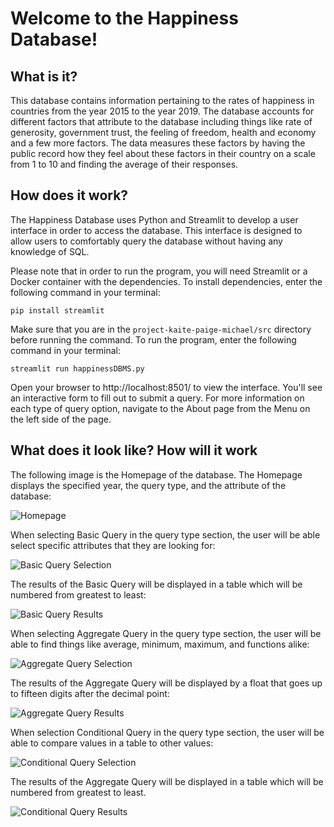# Welcome to the Happiness Database!

## What is it?

This database contains information pertaining to the rates of happiness in countries from the year 2015 to the year 2019. The database accounts for different factors that attribute to the database including things like rate of generosity, government trust, the feeling of freedom, health and economy and a few more factors. The data measures these factors by having the public record how they feel about these factors in their country on a scale from 1 to 10 and finding the average of their responses.

## How does it work?

The Happiness Database uses Python and Streamlit to develop a user interface in order to access the database. This interface is designed to allow users to comfortably query the database without having any knowledge of SQL.

Please note that in order to run the program, you will need Streamlit or a Docker container with the dependencies. To install dependencies, enter the following command in your terminal:

```
pip install streamlit
```

Make sure that you are in the `project-kaite-paige-michael/src` directory before running the command. To run the program, enter the following command in your terminal:

```
streamlit run happinessDBMS.py
```

Open your browser to http://localhost:8501/ to view the interface. You'll see an interactive form to fill out to submit a query. For more information on each type of query option, navigate to the About page from the Menu on the left side of the page.

## What does it look like? How will it work

The following image is the Homepage of the database. The Homepage displays the specified year, the query type, and the attribute of the database:

![Homepage](../writing/images/homepage.png)

When selecting Basic Query in the query type section, the user will be able select specific attributes that they are looking for:

![Basic Query Selection](../writing/images/basic.png)

The results of the Basic Query will be displayed in a table which will be numbered from greatest to least:

![Basic Query Results](../writing/images/basic-results.png)

When selecting Aggregate Query in the query type section, the user will be able to find things like average, minimum, maximum, and functions alike:

![Aggregate Query Selection](../writing/images/agg.png)

The results of the Aggregate Query will be displayed by a float that goes up to fifteen digits after the decimal point:

![Aggregate Query Results](../writing/images/agg-results.png)

When selection Conditional Query in the query type section, the user will be able to compare values in a table to other values:

![Conditional Query Selection](../writing/images/cond.png)

The results of the Aggregate Query will be displayed in a table which will be numbered from greatest to least. 

![Conditional Query Results](../writing/images/cond-results.png)
